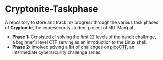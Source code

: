 # Cryptonite-Taskphase

A repository to store and track my progress through the various task phases of **Cryptonite**, the cybersecurity student project of MIT Manipal.

- **Phase 1:** Consisted of solving the first 22 levels of the [bandit](https://overthewire.org/wargames/bandit/) challenge, a beginner's level CTF serving as an introduction to the Linux shell.
- **Phase 2:** Involved solving a list of challenges on [picoCTF](https://play.picoctf.org/practice), an intermediate cybersecurity challenge series.

